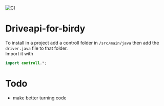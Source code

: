 ![CI](https://github.com/FRC-Team-8745/Driveapi-for-birdy/actions/workflows/ci.yml/badge.svg)
# Driveapi-for-birdy
To install in a project add a controll folder in `/src/main/java` then add the `driver.java` file to that folder.  
Import it with 
```java
import controll.*;
```
# Todo
 * make better turning code
